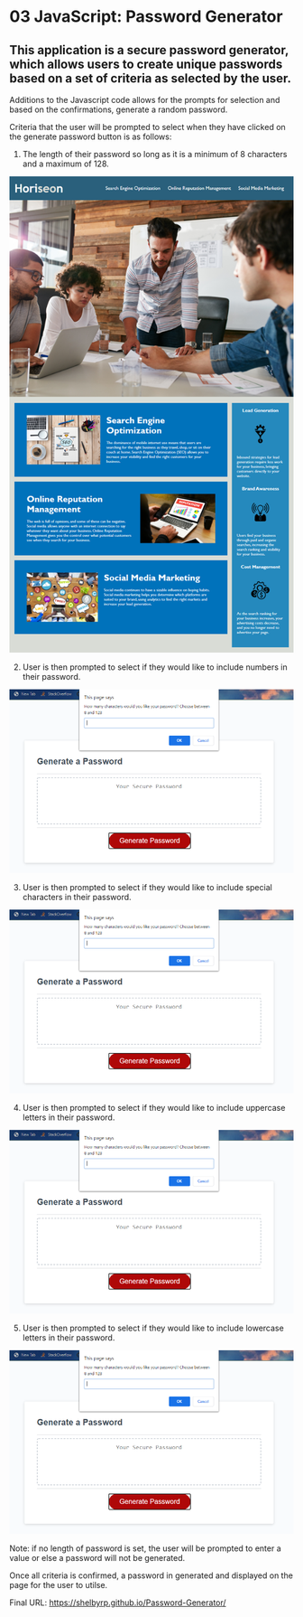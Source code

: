 # 03 JavaScript: Password Generator

## This application is a secure password generator, which allows users to create unique passwords based on a set of criteria as selected by the user.  

Additions to the Javascript code allows for the prompts for selection and based on the confirmations, generate a random password. 

Criteria that the user will be prompted to select when they have clicked on the generate password button is as follows:

1. The length of their password so long as it is a minimum of 8 characters and a maximum of 128.

![choose length prompt.](./assets/images/01-html-css-git-homework-demo.png)

2. User is then prompted to select if they would like to include numbers in their password.

![choose to include numbers prompt.](./assets/images/criteria_1.png)

3. User is then prompted to select if they would like to include special characters in their password.

![choose to include special characters prompt.](./assets/images/criteria_1.png)

4. User is then prompted to select if they would like to include uppercase letters in their password.

![choose to include uppercase letters prompt.](./assets/images/criteria_1.png)

5. User is then prompted to select if they would like to include lowercase letters in their password.

![choose to include lowercase letters prompt.](./assets/images/criteria_1.png)

Note: if no length of password is set, the user will be prompted to enter a value or else a password will not be generated.

Once all criteria is confirmed, a password in generated and displayed on the page for the user to utilse.


Final URL: https://shelbyrp.github.io/Password-Generator/